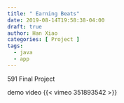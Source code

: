 ```yaml
---
title: " Earning Beats"
date: 2019-08-14T19:58:38-04:00
draft: true
author: Han Xiao
categories: [ Project ]
tags:
  - java
  - app
---
```


591 Final Project

demo video
{{< vimeo 351893542 >}}
